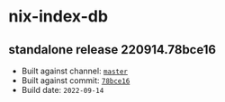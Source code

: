 # nix-index-db
## standalone release 220914.78bce16
- Built against channel: [`master`](https://github.com/nixos/nixpkgs/tree/master)
- Built against commit: [`78bce16`](https://github.com/NixOS/nixpkgs/commit/78bce1608960b994405f3696ba086ba1d63654e9)
- Build date: `2022-09-14`
